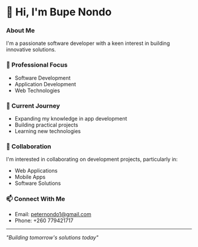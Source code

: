 # 👋 Hi, I'm Bupe Nondo

### About Me
I'm a passionate software developer with a keen interest in building innovative solutions.

### 🚀 Professional Focus
- Software Development
- Application Development
- Web Technologies

### 🌱 Current Journey
- Expanding my knowledge in app development
- Building practical projects
- Learning new technologies

### 💞️ Collaboration
I'm interested in collaborating on development projects, particularly in:
- Web Applications
- Mobile Apps
- Software Solutions

### 📫 Connect With Me
- Email: peternondo1@gmail.com
- Phone: +260 779421717

---
_"Building tomorrow's solutions today"_
